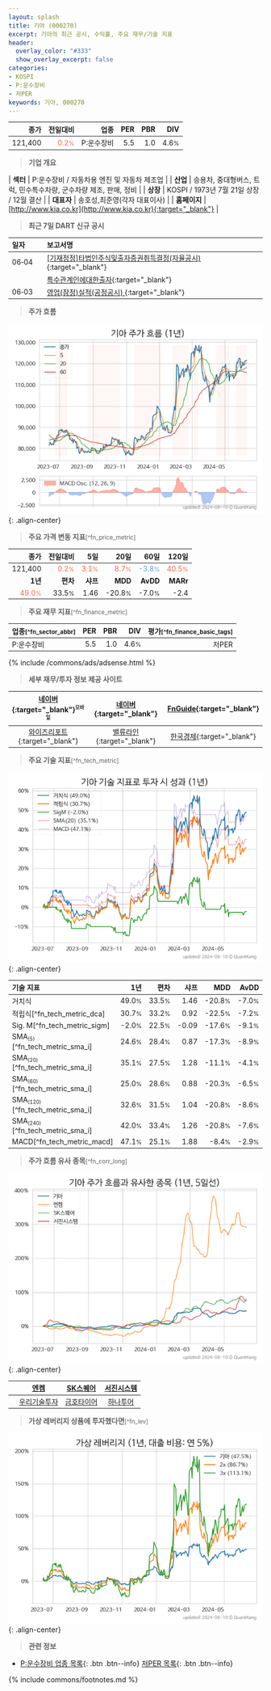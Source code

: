 ```yaml
---
layout: splash
title: 기아 (000270)
excerpt: 기아의 최근 공시, 수익률, 주요 재무/기술 지표
header:
  overlay_color: "#333"
  show_overlay_excerpt: false
categories:
- KOSPI
- P:운수장비
- 저PER
keywords: 기아, 000270
---
```


| **종가** | **전일대비** | **업종** | **PER** | **PBR** | **DIV** |
| -------: | -----------: | -------: | ------: | ------: | ------: |
| 121,400 | <span style="color: tomato">0.2<small>%</small></span> | P:운수장비 | 5.5 | 1.0 | 4.6<small>%</small> |

<!-- more -->


> **기업 개요**<a id="company"></a>

| <span style="white-space:nowrap;">**섹터**</span> | P:운수장비 / 자동차용 엔진 및 자동차 제조업 |
| <span style="white-space:nowrap;">**산업**</span> | 승용차, 중대형버스, 트럭, 민수특수차량, 군수차량 제조, 판매, 정비 |
| <span style="white-space:nowrap;">**상장**</span> | KOSPI / 1973년 7월 21일 상장 / 12월 결산 |
| <span style="white-space:nowrap;">**대표자**</span> | 송호성,최준영(각자 대표이사) |
| <span style="white-space:nowrap;">**홈페이지**</span> | [http://www.kia.co.kr](http://www.kia.co.kr){:target="_blank"} |


> **최근 7일 DART 신규 공시**<a id="dart"></a>

| **일자** |      | **보고서명** |
| :------- | :--- | :----------- |
| 06&#x2011;04 | | [[기재정정]타법인주식및출자증권취득결정(자율공시)              ](https://dart.fss.or.kr/dsaf001/main.do?rcpNo=20240604800349){:target="_blank"} |
|  | | [특수관계인에대한출자](https://dart.fss.or.kr/dsaf001/main.do?rcpNo=20240604000235){:target="_blank"} |
| 06&#x2011;03 | | [영업(잠정)실적(공정공시)              ](https://dart.fss.or.kr/dsaf001/main.do?rcpNo=20240603800328){:target="_blank"} |


> **주가 흐름**<a id="price"></a>

![000270](/stock/images/000270.png){: .align-center}


> **주요 가격 변동 지표**<small>[^fn_price_metric]</small>

| **종가** | **전일대비** | **5일** | **20일** | **60일** | **120일** |
| -------: | -----------: | ------: | -------: | -------: | --------: |
| 121,400 | <span style="color: tomato">0.2<small>%</small></span> | <span style="color: tomato">3.1<small>%</small></span> | <span style="color: tomato">8.7<small>%</small></span> | <span style="color: cornflowerblue">-3.8<small>%</small></span> | <span style="color: tomato">40.5<small>%</small></span> |
| **1년** | **편차** | **샤프** | **MDD** | **AvDD** | **MARr** |
| <span style="color: tomato">49.0<small>%</small></span> | 33.5<small>%</small> | 1.46 | -20.8<small>%</small> | -7.0<small>%</small> | -2.4 |


> **주요 재무 지표**<small>[^fn_finance_metric]</small>

| **업종**<small>[^fn_sector_abbr]</small> | **PER** | **PBR** | **DIV** | **평가**<small>[^fn_finance_basic_tags]</small> |
| :--------------------------------------- | ------: | ------: | ------: | ----------------------------------------------: |
| P:운수장비 | 5.5 | 1.0 | 4.6<small>%</small> | 저PER |



{% include /commons/ads/adsense.html %}

> **세부 재무/투자 정보 제공 사이트**

| [네이버](https://m.stock.naver.com/domestic/stock/000270/finance/summary){:target="_blank"}<sup><small>모바일</small></sup> | [네이버](https://finance.naver.com/item/coinfo.naver?code=000270){:target="_blank"} | [FnGuide](https://comp.fnguide.com/SVO2/ASP/SVD_Invest.asp?gicode=A000270&MenuYn=Y){:target="_blank"} |
| :---: | :---: | :---: |
| [와이즈리포트](https://comp.wisereport.co.kr/company/c1040001.aspx?cmp_cd=000270){:target="_blank"} | [밸류라인](https://www.valueline.co.kr/finance/summary/000270){:target="_blank"} | [한국경제](https://markets.hankyung.com/stock/000270/financial-summary){:target="_blank"} |


> **주요 기술 지표**<small>[^fn_tech_metric]</small>


![000270](/stock/images/000270_tech.png){: .align-center}

| **기술 지표** | **1년** | **편차** | **샤프** | **MDD** | **AvDD** |
| :------------ | ------: | -----------: | -------: | ------: | -------: |
| 거치식 | 49.0<small>%</small> | 33.5<small>%</small> | 1.46 | -20.8<small>%</small> | -7.0<small>%</small> |
| 적립식[^fn_tech_metric_dca] | 30.7<small>%</small> | 33.2<small>%</small> | 0.92 | -22.5<small>%</small> | -7.2<small>%</small> |
| Sig. M[^fn_tech_metric_sigm] | -2.0<small>%</small> | 22.5<small>%</small> | -0.09 | -17.6<small>%</small> | -9.1<small>%</small> |
| SMA<small><sub>(5)</sub></small>[^fn_tech_metric_sma_i] | 24.6<small>%</small> | 28.4<small>%</small> | 0.87 | -17.3<small>%</small> | -8.9<small>%</small> |
| SMA<small><sub>(20)</sub></small>[^fn_tech_metric_sma_i] | 35.1<small>%</small> | 27.5<small>%</small> | 1.28 | -11.1<small>%</small> | -4.1<small>%</small> |
| SMA<small><sub>(60)</sub></small>[^fn_tech_metric_sma_i] | 25.0<small>%</small> | 28.6<small>%</small> | 0.88 | -20.3<small>%</small> | -6.5<small>%</small> |
| SMA<small><sub>(120)</sub></small>[^fn_tech_metric_sma_i] | 32.6<small>%</small> | 31.5<small>%</small> | 1.04 | -20.8<small>%</small> | -8.6<small>%</small> |
| SMA<small><sub>(240)</sub></small>[^fn_tech_metric_sma_i] | 42.0<small>%</small> | 33.4<small>%</small> | 1.26 | -20.8<small>%</small> | -7.6<small>%</small> |
| MACD[^fn_tech_metric_macd] | 47.1<small>%</small> | 25.1<small>%</small> | 1.88 | -8.4<small>%</small> | -2.9<small>%</small> |


> **주가 흐름 유사 종목**<a id="corr"></a><small>[^fn_corr_long]</small>

![000270](/stock/images/000270_corr.png){: .align-center}

|       | [엔켐](/348370/) | [SK스퀘어](/402340/) | [서진시스템](/178320/) |
| :---: | :------------------------------------: | :------------------------------------: | :------------------------------------: |
|       | [우리기술투자](/041190/) | [금호타이어](/073240/) | [하나투어](/039130/) |


> **가상 레버리지 상품에 투자했다면**<a id="2x"></a><small>[^fn_lev]</small>

![000270](/stock/images/000270_2x.png){: .align-center}


> **관련 정보**

- [P:운수장비 업종 목록](/stats/sector/kospi_업종_운수장비_종목/){: .btn .btn--info} [저PER 목록](/fn/fn_low_per/){: .btn .btn--info}

{% include commons/footnotes.md %}